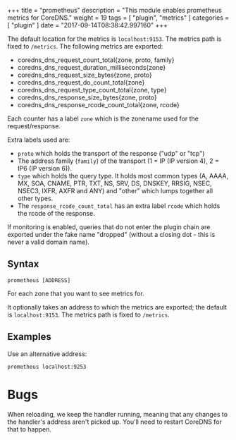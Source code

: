 +++
title = "prometheus"
description = "This module enables prometheus metrics for CoreDNS."
weight = 19
tags = [ "plugin", "metrics" ]
categories = [ "plugin" ]
date = "2017-09-14T08:38:42.997160"
+++

The default location for the metrics is `localhost:9153`. The metrics path is fixed to `/metrics`.
The following metrics are exported:

* coredns_dns_request_count_total{zone, proto, family}
* coredns_dns_request_duration_milliseconds{zone}
* coredns_dns_request_size_bytes{zone, proto}
* coredns_dns_request_do_count_total{zone}
* coredns_dns_request_type_count_total{zone, type}
* coredns_dns_response_size_bytes{zone, proto}
* coredns_dns_response_rcode_count_total{zone, rcode}

Each counter has a label `zone` which is the zonename used for the request/response.

Extra labels used are:

* `proto` which holds the transport of the response ("udp" or "tcp")
* The address family (`family`) of the transport (1 = IP (IP version 4), 2 = IP6 (IP version 6)).
* `type` which holds the query type. It holds most common types (A, AAAA, MX, SOA, CNAME, PTR, TXT,
  NS, SRV, DS, DNSKEY, RRSIG, NSEC, NSEC3, IXFR, AXFR and ANY) and "other" which lumps together all
  other types.
* The `response_rcode_count_total` has an extra label `rcode` which holds the rcode of the response.

If monitoring is enabled, queries that do not enter the plugin chain are exported under the fake
name "dropped" (without a closing dot - this is never a valid domain name).


## Syntax

~~~
prometheus [ADDRESS]
~~~

For each zone that you want to see metrics for.

It optionally takes an address to which the metrics are exported; the default
is `localhost:9153`. The metrics path is fixed to `/metrics`.

## Examples

Use an alternative address:

~~~
prometheus localhost:9253
~~~

# Bugs

When reloading, we keep the handler running, meaning that any changes to the handler's address
aren't picked up. You'll need to restart CoreDNS for that to happen.
